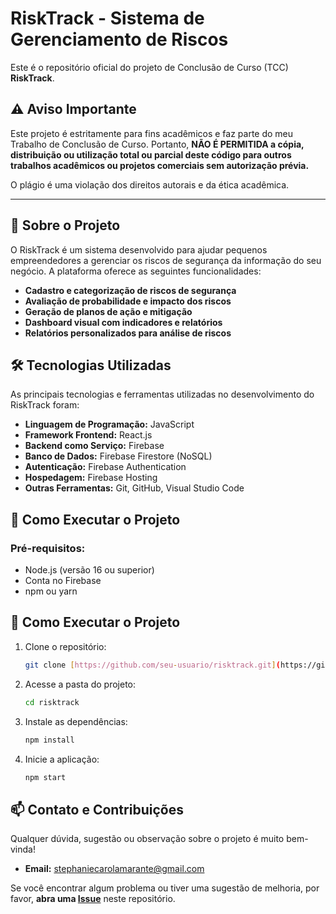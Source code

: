 # RiskTrack - Sistema de Gerenciamento de Riscos

Este é o repositório oficial do projeto de Conclusão de Curso (TCC) **RiskTrack**.

## ⚠️ Aviso Importante

Este projeto é estritamente para fins acadêmicos e faz parte do meu Trabalho de Conclusão de Curso. Portanto, **NÃO É PERMITIDA a cópia, distribuição ou utilização total ou parcial deste código para outros trabalhos acadêmicos ou projetos comerciais sem autorização prévia.**

O plágio é uma violação dos direitos autorais e da ética acadêmica.

---

## 📖 Sobre o Projeto

O RiskTrack é um sistema desenvolvido para ajudar pequenos empreendedores a gerenciar os riscos de segurança da informação do seu negócio. A plataforma oferece as seguintes funcionalidades:

* **Cadastro e categorização de riscos de segurança**
* **Avaliação de probabilidade e impacto dos riscos**
* **Geração de planos de ação e mitigação**
* **Dashboard visual com indicadores e relatórios**
* **Relatórios personalizados para análise de riscos**

## 🛠️ Tecnologias Utilizadas

As principais tecnologias e ferramentas utilizadas no desenvolvimento do RiskTrack foram:

* **Linguagem de Programação:** JavaScript
* **Framework Frontend:** React.js
* **Backend como Serviço:** Firebase
* **Banco de Dados:** Firebase Firestore (NoSQL)
* **Autenticação:** Firebase Authentication
* **Hospedagem:** Firebase Hosting
* **Outras Ferramentas:** Git, GitHub, Visual Studio Code

## 🚀 Como Executar o Projeto

### Pré-requisitos:
- Node.js (versão 16 ou superior)
- Conta no Firebase
- npm ou yarn


## 🚀 Como Executar o Projeto

1.  Clone o repositório:
    ```bash
    git clone [https://github.com/seu-usuario/risktrack.git](https://github.com/seu-usuario/risktrack.git)
    ```
2.  Acesse a pasta do projeto:
    ```bash
    cd risktrack
    ```
3.  Instale as dependências:
    ```bash
    npm install
    ```
4.  Inicie a aplicação:
    ```bash
    npm start
    ```

## 📫 Contato e Contribuições

Qualquer dúvida, sugestão ou observação sobre o projeto é muito bem-vinda!

* **Email:** [stephaniecarolamarante@gmail.com](mailto:stephaniecarolamarante@gmail.com)

Se você encontrar algum problema ou tiver uma sugestão de melhoria, por favor, **abra uma [Issue](https://github.com/SteAmarante/projeto-final-tcc/issues)** neste repositório.
